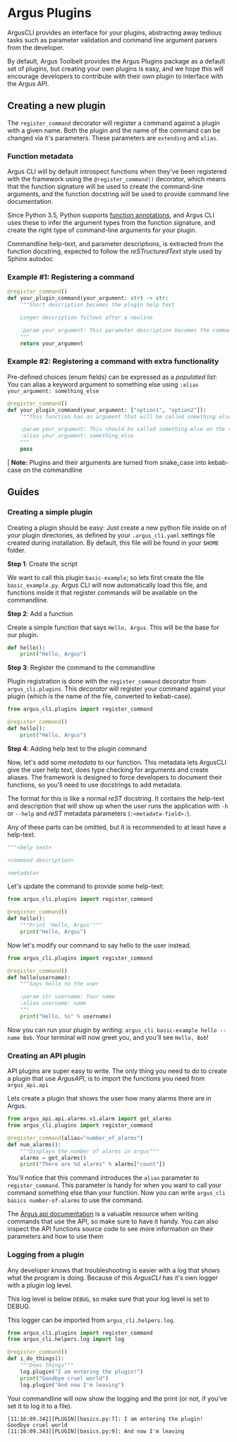 Argus Plugins
================================================================================================
ArgusCLI provides an interface for your plugins, abstracting away tedious tasks such as 
parameter validation and command line argument parsers from the developer.

By default, Argus Toolbelt provides the Argus Plugins package as a default set of plugins,
but creating your own plugins is easy, and we hope this will encourage developers to
contribute with their own plugin to interface with the Argus API.


Creating a new plugin
-----------------------------------------------------------------------------------------
The `register_command` decorator will register a command against a plugin with a given name.
Both the plugin and the name of the command can be changed via it's parameters.
These parameters are `extending` and `alias`.

### Function metadata
Argus CLI will by default introspect functions when they've been registered with the framework
using the `@register_command()` decorator, which means that the function signature will be
used to create the command-line arguments, and the function docstring will be used to provide
command line documentation. 

Since Python 3.5, Python supports [function annotations](https://www.python.org/dev/peps/pep-3107/),
and Argus CLI uses these to infer the argument types from the function signature, and create
the right type of command-line arguments for your plugin.

Commandline help-text, and parameter descriptions, is extracted from the function docstring,
expected to follow the *reSTructuredText* style used by Sphinx autodoc

### Example #1: Registering a command

```python
@register_command()
def your_plugin_command(your_argument: str) -> str:
    """Short description becomes the plugin help text

    Longer description follows after a newline

    :param your_argument: This parameter description becomes the commandline argument help text
    """
    return your_argument
```

### Example #2: Registering a command with extra functionality

Pre-defined choices (enum fields) can be expressed as a *populated list*:
You can alias a keyword argument to something else using `:alias your_argument: something_else`

```python
@register_command()
def your_plugin_command(your_argument: ["option1", "option2"]):
    """This function has an argument that will be called something else on the command-line

    :param your_argument: This should be called something-else on the command-line
    :alias your_argument: something_else
    """
    pass
```

| **Note:** Plugins and their arguments are turned from snake_case into kebab-case on the commandline


Guides
-----------------------------------------------------------------------------------------

### Creating a simple plugin

Creating a plugin should be easy: Just create a new python file inside on of your plugin directories,
as defined by your `.argus_cli.yaml` settings file created during installation. By default, this file
will be found in your `$HOME` folder.


**Step 1**: Create the script

We want to call this plugin `basic-example`; so lets first create the file `basic_example.py`.
Argus CLI will now automatically load this file, and functions inside it that register commands
will be available on the commandline.


**Step 2**: Add a function

Create a simple function that says `Hello, Argus`. This will be the base for our plugin.

```python
def hello():
    print("Hello, Argus")
```

**Step 3**: Register the command to the commandline

Plugin registration is done with the `register_command` decorator from `argus_cli.plugins`.
This *decorator* will register your command against your plugin (which is the name of the file, converted
to kebab-case).

```python
from argus_cli.plugins import register_command

@register_command()
def hello():
    print("Hello, Argus")
```

**Step 4**: Adding help text to the plugin command

Now, let's add some *metadata* to our function. This metadata lets ArgusCLI give the user help text,
does type checking for arguments and create aliases. The framework is designed to force developers to
document their functions, so you'll need to use docstrings to add metadata.

The format for this is like a normal *reST* docstring. It contains the help-text and description that
will show up when the user runs the application with `-h` or `--help` and *reST* metadata parameters
(`:<metadata-field>:`).

Any of these parts can be omitted, but it is recommended to at least have a help-text.
```python
"""<help text>

<command description>

<metadata>
```

Let's update the command to provide some help-text:
```python
from argus_cli.plugins import register_command

@register_command()
def hello():
    """Print 'Hello, Argus'"""
    print("Hello, Argus")
```


Now let's modify our command to say hello to the user instead.
```python
from argus_cli.plugins import register_command

@register_command()
def hello(username):
    """Says hello to the user

    :param str username: Your name
    :alias username: name
    """
    print("Hello, %s" % username)
```

Now you can run your plugin by writing: `argus_cli basic-example hello --name Bob`.
Your terminal will now greet you, and you'll see `Hello, Bob`!


### Creating an API plugin
API plugins are super easy to write. The only thing you need to do to create a plugin
that use *ArgusAPI*, is to import the functions you need from `argus_api.api`

Lets create a plugin that shows the user how many alarms there are in Argus.
```python
from argus_api.api.alarms.v1.alarm import get_alarms
from argus_cli.plugins import register_command

@register_command(alias="number_of_alarms")
def num_alarms():
    """Displays the number of alarms in argus"""
    alarms = get_alarms()
    print("There are %d alarms" % alarms["count"])
```

You'll notice that this command introduces the `alias` parameter to `register_command`.
This parameter is handy for when you want to call your command something else than your function.
Now you can write `argus_cli basics number-of-alarms` to use the command.

The [Argus api documentation](https://portal.mnemonic.no/web/secure/apidocs) is a valuable resource
when writing commands that use the API, so make sure to have it handy. You can also inspect
the API functions source code to see more information on their parameters and how to use them

### Logging from a plugin
Any developer knows that troubleshooting is easier with a log that shows what the program is doing.
Because of this *ArgusCLI* has it's own logger with a plugin log level.

This log level is below `DEBUG`, so make sure that your log level is set to DEBUG.

This logger can be imported from `argus_cli.helpers.log`.

```python
from argus_cli.plugins import register_command
from argus_cli.helpers.log import log

@register_command()
def i_do_things():
    """Does things"""
    log.plugin("I am entering the plugin!")
    print("Goodbye cruel world")
    log.plugin("And now I'm leaving")
```

Your commandline will now show the logging and the print (or not, if you've set it to log it to a file).
```
[11:16:09.342][PLUGIN][basics.py:7]: I am entering the plugin!
Goodbye cruel world
[11:16:09.343][PLUGIN][basics.py:9]: And now I'm leaving
```
